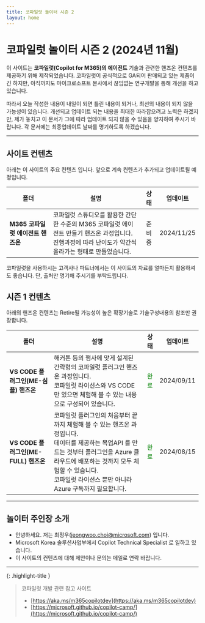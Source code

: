 ```yaml
---
title: 코파일럿 놀이터 시즌 2
layout: home
---
```


# 코파일럿 놀이터 시즌 2 (2024년 11월)

이 사이트는 **코파일럿(Copilot for M365)의 에이전트** 기술과 관련한 핸즈온 컨텐츠를 제공하기 위해 제작되었습니다. 코파일럿이 공식적으로 GA되어 판매되고 있는 제품이긴 하지만, 아직까지도 마이크로소프트 본사에서 끊임없는 연구개발을 통해 개선을 하고 있습니다. 

따라서 오늘 작성한 내용이 내일이 되면 틀린 내용이 되거나, 최선의 내용이 되지 않을 가능성이 있습니다. 개선되고 업데이트 되는 내용을 최대한 따라잡으려고 노력은 하겠지만, 제가 놓치고 이 문서가 그에 따라 업데이트 되지 않을 수 있음을 양지하여 주시기 바랍니다. 각 문서에는 최종업데이트 날짜를 명기하도록 하겠습니다.

---

## 사이트 컨텐츠

아래는 이 사이트의 주요 컨텐츠 입니다. 앞으로 계속 컨텐츠가 추가되고 업데이트될 예정입니다.

|폴더|설명|상태|업데이트|
|---|---|:---:|:---:|
| **M365 코파일럿 에이전트 핸즈온** | 코파일럿 스튜디오를 활용한 간단한 수준의 M365 코파일럿 에이전트 만들기 핸즈온 과정입니다. <br/> 진행과정에 따라 난이도가 약간씩 올라가는 형태로 만들었습니다. | 준비중 |2024/11/25|

코파일럿을 사용하시는 고객사나 파트너에서는 이 사이트의 자료를 얼마든지 활용하셔도 좋습니다. 단, 출처만 명기해 주시기를 부탁드립니다.

## 시즌 1 컨텐츠

아래의 핸즈온 컨텐츠는 Retire될 가능성이 높은 확장기술로 기술구성내용의 참조만 권장합니다.

|폴더|설명|상태|업데이트|
|---|---|:---:|:---:|
| **VS CODE 플러그인(ME-심플) 핸즈온** | 해커톤 등의 행사에 맞게 설계된 간략형의 코파일럿 플러그인 핸즈온 과정입니다. <br/> 코파일럿 라이선스와 VS CODE 만 있으면 체험해 볼 수 있는 내용으로 구성되어 있습니다. | <span style="color:green">완료</span> |2024/09/11|
| **VS CODE 플러그인(ME-FULL) 핸즈온** | 코파일럿 플러그인의 처음부터 끝까지 체험해 볼 수 있는 핸즈온 과정입니다. <br/> 데이터를 제공하는 목업API 를 만드는 것부터 플러그인을 Azure 클라우드에 배포하는 것까지 모두 체험할 수 있습니다. <br/> 코파일럿 라이선스 뿐만 아니라 Azure 구독까지 필요합니다. | <span style="color:green">완료</span> |2024/08/15|

---

## 놀이터 주인장 소개

- 안녕하세요. 저는 최정우(jeongwoo.choi@microsoft.com) 입니다. 
- Microsoft Korea 솔루션사업부에서 Copilot Technical Specialist 로 일하고 있습니다. 
- 이 사이트의 컨텐츠에 대해 제안이나 문의는 메일로 연락 바랍니다. 

---

{: .highlight-title }
> 코파일럿 개발 관련 참고 사이트
>
> - [https://aka.ms/m365copilotdev](https://aka.ms/m365copilotdev)
> - [https://microsoft.github.io/copilot-camp/](https://microsoft.github.io/copilot-camp/)

